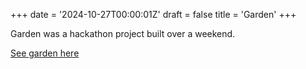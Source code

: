 +++
date = '2024-10-27T00:00:01Z'
draft = false
title = 'Garden'
+++

Garden was a hackathon project built over a weekend.

[See garden here](https://garden.theplaceplace.com)
